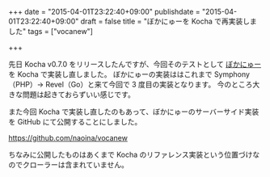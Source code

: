 +++
date = "2015-04-01T23:22:40+09:00"
publishdate = "2015-04-01T23:22:40+09:00"
draft = false
title = "ぼかにゅーを Kocha で再実装しました"
tags = ["vocanew"]

+++

先日 Kocha v0.7.0 をリリースしたんですが、今回そのテストとして [ぼかにゅー](http://vocanew.kuune.org) を Kocha で実装し直しました。
ぼかにゅーの実装ははこれまで Symphony（PHP）→ Revel（Go）と来て今回で 3 度目の実装となります。
今のところ大きな問題は起きておらずいい感じです。

また今回 Kocha で実装し直したのもあって、ぼかにゅーのサーバーサイド実装を GitHub にて公開することにしました。

https://github.com/naoina/vocanew

ちなみに公開したものはあくまで Kocha のリファレンス実装という位置づけなのでクローラーは含まれていません。
